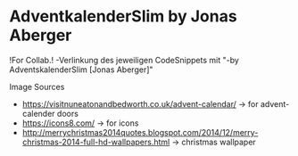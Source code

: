 # AdventkalenderSlim by Jonas Aberger

!For Collab.!
-Verlinkung des jeweiligen CodeSnippets mit "-by AdventskalenderSlim [Jonas Aberger]"


Image Sources
- https://visitnuneatonandbedworth.co.uk/advent-calendar/ -> for advent-calender doors
- https://icons8.com/ -> for icons
- http://merrychristmas2014quotes.blogspot.com/2014/12/merry-christmas-2014-full-hd-wallpapers.html -> christmas wallpaper
